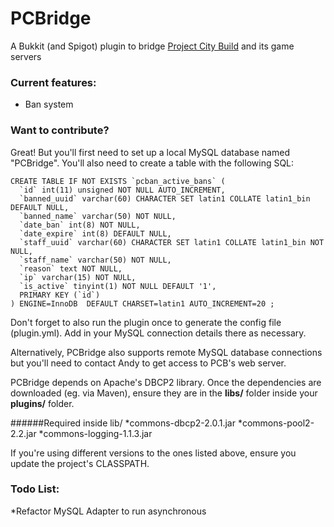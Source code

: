 # PCBridge
A Bukkit (and Spigot) plugin to bridge [Project City Build](www.projectcitybuild.com) and its game servers

### Current features:
* Ban system

### Want to contribute?
Great! But you'll first need to set up a local MySQL database named "PCBridge". You'll also need to create a table with the following SQL:

```
CREATE TABLE IF NOT EXISTS `pcban_active_bans` (
  `id` int(11) unsigned NOT NULL AUTO_INCREMENT,
  `banned_uuid` varchar(60) CHARACTER SET latin1 COLLATE latin1_bin DEFAULT NULL,
  `banned_name` varchar(50) NOT NULL,
  `date_ban` int(8) NOT NULL,
  `date_expire` int(8) DEFAULT NULL,
  `staff_uuid` varchar(60) CHARACTER SET latin1 COLLATE latin1_bin NOT NULL,
  `staff_name` varchar(50) NOT NULL,
  `reason` text NOT NULL,
  `ip` varchar(15) NOT NULL,
  `is_active` tinyint(1) NOT NULL DEFAULT '1',
  PRIMARY KEY (`id`)
) ENGINE=InnoDB  DEFAULT CHARSET=latin1 AUTO_INCREMENT=20 ;
```

Don't forget to also run the plugin once to generate the config file (plugin.yml). Add in your MySQL connection details there as necessary.

Alternatively, PCBridge also supports remote MySQL database connections but you'll need to contact Andy to get access to PCB's web server.


PCBridge depends on Apache's DBCP2 library. Once the dependencies are downloaded (eg. via Maven), ensure they are in the <b>libs/</b> folder inside your <b>plugins/</b> folder.

######Required inside lib/
*commons-dbcp2-2.0.1.jar
*commons-pool2-2.2.jar
*commons-logging-1.1.3.jar

If you're using different versions to the ones listed above, ensure you update the project's CLASSPATH.

### Todo List:

*Refactor MySQL Adapter to run asynchronous